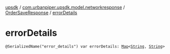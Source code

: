 [upsdk](../../index.md) / [com.urbanpiper.upsdk.model.networkresponse](../index.md) / [OrderSaveResponse](index.md) / [errorDetails](./error-details.md)

# errorDetails

`@SerializedName("error_details") var errorDetails: `[`Map`](https://kotlinlang.org/api/latest/jvm/stdlib/kotlin.collections/-map/index.html)`<`[`String`](https://kotlinlang.org/api/latest/jvm/stdlib/kotlin/-string/index.html)`, `[`String`](https://kotlinlang.org/api/latest/jvm/stdlib/kotlin/-string/index.html)`>`